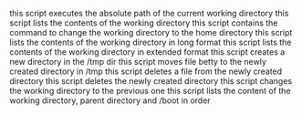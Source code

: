 this script executes the absolute path of the current working directory
this script lists the contents of the working directory
this script contains the command to change the working directory to the home directory
this script lists the contents of the working directory in long format
this script lists the contents of the working directory in extended format
this script creates a new directory in the /tmp dir
this script moves file betty to the newly created directory in /tmp
this script deletes a file from the newly created directory
this script deletes the newly created directory
this script changes the working directory to the previous one
this script lists the content of the working directory, parent directory and /boot in order
